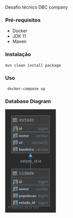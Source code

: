 Desafio técnico DBC company

### Pré-requisitos

- Docker
- JDK 11
- Maven

### Instalação
```
mvn clean install package
```

### Uso
```
 docker-compose up
```

### Database Diagram
![alt text](https://github.com/jefsterjr/ticket_log/blob/main/diagram.png)
